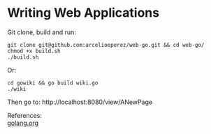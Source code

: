 # Writing Web Applications 

Git clone, build and run:  
```
git clone git@github.com:arcelioeperez/web-go.git && cd web-go/
chmod +x build.sh
./build.sh
```

Or:  
```
cd gowiki && go build wiki.go
./wiki
```

Then go to: http://localhost:8080/view/ANewPage 

References:  
[golang.org](https://golang.org/doc/articles/wiki/)
